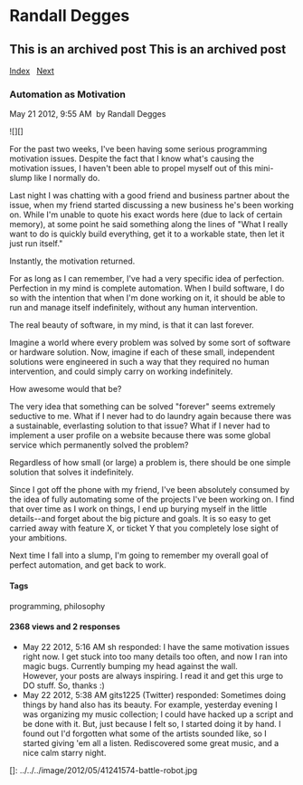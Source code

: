 # Randall Degges

## This is an archived post This is an archived post

[Index][]   [Next][]

### Automation as Motivation

May 21 2012, 9:55 AM  by Randall Degges

![][]

For the past two weeks, I've been having some serious programming motivation
issues. Despite the fact that I know what's causing the motivation issues, I
haven't been able to propel myself out of this mini-slump like I normally do.

Last night I was chatting with a good friend and business partner about the
issue, when my friend started discussing a new business he's been working on.
While I'm unable to quote his exact words here (due to lack of certain memory),
at some point he said something along the lines of "What I really want to do is
quickly build everything, get it to a workable state, then let it just run
itself."

Instantly, the motivation returned.

For as long as I can remember, I've had a very specific idea of perfection.
Perfection in my mind is complete automation. When I build software, I do so
with the intention that when I'm done working on it, it should be able to run
and manage itself indefinitely, without any human intervention.

The real beauty of software, in my mind, is that it can last forever.

Imagine a world where every problem was solved by some sort of software or
hardware solution. Now, imagine if each of these small, independent solutions
were engineered in such a way that they required no human intervention, and
could simply carry on working indefinitely.

How awesome would that be?

The very idea that something can be solved "forever" seems extremely seductive
to me. What if I never had to do laundry again because there was a sustainable,
everlasting solution to that issue? What if I never had to implement a user
profile on a website because there was some global service which permanently
solved the problem?

Regardless of how small (or large) a problem is, there should be one simple
solution that solves it indefinitely.

Since I got off the phone with my friend, I've been absolutely consumed by the
idea of fully automating some of the projects I've been working on. I find that
over time as I work on things, I end up burying myself in the little
details--and forget about the big picture and goals. It is so easy to get
carried away with feature X, or ticket Y that you completely lose sight of your
ambitions.

Next time I fall into a slump, I'm going to remember my overall goal of perfect
automation, and get back to work.

#### Tags

programming, philosophy

#### 2368 views and 2 responses

-   May 22 2012, 5:16 AM
    sh responded:
    I have the same motivation issues right now. I get stuck into too many
    details too often, and now I ran into magic bugs. Currently bumping my head
    against the wall. \
    However, your posts are always inspiring. I read it and get this urge to DO
    stuff. So, thanks :)
-   May 22 2012, 5:38 AM
    gits1225 (Twitter) responded:
    Sometimes doing things by hand also has its beauty. For example, yesterday
    evening I was organizing my music collection; I could have hacked up a
    script and be done with it. But, just because I felt so, I started doing it
    by hand. I found out I'd forgotten what some of the artists sounded like, so
    I started giving 'em all a listen. Rediscovered some great music, and a nice
    calm starry night.

  [Index]: ../../../index-3.html
  [Next]: ../../../posts/2012/04/never-stop-hacking.html
  []: ../../../image/2012/05/41241574-battle-robot.jpg
